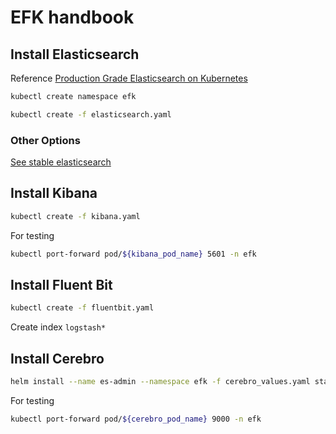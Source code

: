# EFK handbook

## Install Elasticsearch

Reference [Production Grade Elasticsearch on Kubernetes](https://imti.co/kubernetes-production-elasticsearch/)

```bash
kubectl create namespace efk

kubectl create -f elasticsearch.yaml
```

### Other Options

[See stable elasticsearch](https://github.com/helm/charts/tree/master/stable/elasticsearch)

## Install Kibana

```bash
kubectl create -f kibana.yaml
```

For testing

```bash
kubectl port-forward pod/${kibana_pod_name} 5601 -n efk
```

## Install Fluent Bit

```bash
kubectl create -f fluentbit.yaml
```

Create index `logstash*`

## Install Cerebro

```bash
helm install --name es-admin --namespace efk -f cerebro_values.yaml stable/cerebro
```

For testing

```bash
kubectl port-forward pod/${cerebro_pod_name} 9000 -n efk
```